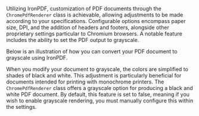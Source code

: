 Utilizing IronPDF, customization of PDF documents through the `ChromePdfRenderer` class is achievable, allowing adjustments to be made according to your specifications. Configurable options encompass paper size, DPI, and the addition of headers and footers, alongside other proprietary settings particular to Chromium browsers. A notable feature includes the ability to set the PDF output to grayscale.

Below is an illustration of how you can convert your PDF document to grayscale using IronPDF.

When you modify your document to grayscale, the colors are simplified to shades of black and white. This adjustment is particularly beneficial for documents intended for printing with monochrome printers. The `ChromePdfRenderer` class offers a grayscale option for producing a black and white PDF document. By default, this feature is set to false, meaning if you wish to enable grayscale rendering, you must manually configure this within the settings.